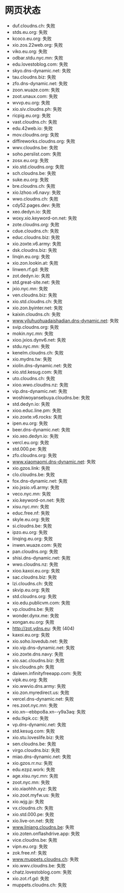 # 网页状态
- duf.cloudns.ch: 失败
- stds.eu.org: 失败
- kcoco.eu.org: 失败
- xio.zos.22web.org: 失败
- viko.eu.org: 失败
- odbar.stdu.nyc.mn: 失败
- edu.lovestoblog.com: 失败
- skyo.dns-dynamic.net: 失败
- tau.cloudns.biz: 失败
- zfo.dns-dynamic.net: 失败
- zoon.wuaze.com: 失败
- zoot.unaux.com: 失败
- wvvp.eu.org: 失败
- xio.siv.cloudns.ph: 失败
- ricpig.eu.org: 失败
- vast.cloudns.ch: 失败
- edu.42web.io: 失败
- mov.cloudns.org: 失败
- diffireworks.cloudns.org: 失败
- wwv.cloudns.be: 失败
- soho.perslist.com: 失败
- zosx.eu.org: 失败
- xio.std.cloudns.org: 失败
- sch.cloudns.be: 失败
- suke.eu.org: 失败
- bre.cloudns.ch: 失败
- xio.lzhoo.v6.navy: 失败
- wwo.cloudns.ch: 失败
- cdy52.pages.dev: 失败
- xeo.dedyn.io: 失败
- woxy.xio.keyword-on.net: 失败
- zote.cloudns.org: 失败
- cdue.cloudns.ch: 失败
- educ.cloudns.biz: 失败
- xio.zoxte.v6.army: 失败
- dsk.cloudns.biz: 失败
- linqin.eu.org: 失败
- xio.zon.lookin.at: 失败
- linwen.rf.gd: 失败
- zot.dedyn.io: 失败
- std.great-site.net: 失败
- jxio.nyc.mn: 失败
- ven.cloudns.biz: 失败
- xio.std.cloudns.ch: 失败
- xio.zon.byinter.net: 失败
- kaixin.cloudns.ch: 失败
- www.yiluhuohuadaishadian.dns-dynamic.net: 失败
- svip.cloudns.org: 失败
- mokin.nyc.mn: 失败
- xioo.jxios.dynv6.net: 失败
- stdu.nyc.mn: 失败
- kenelm.cloudns.ch: 失败
- xio.mydns.tw: 失败
- xiolin.dns-dynamic.net: 失败
- xio.std.kesug.com: 失败
- uto.cloudns.ch: 失败
- xioo.wwo.cloudns.nz: 失败
- vip.dns-dynamic.net: 失败
- woshiwoyansebuya.cloudns.be: 失败
- std.dedyn.io: 失败
- xioo.educ.line.pm: 失败
- xio.zoxte.v6.rocks: 失败
- ipen.eu.org: 失败
- beer.dns-dynamic.net: 失败
- xio.xeo.dedyn.io: 失败
- vercl.eu.org: 失败
- std.000.pe: 失败
- zfo.cloudns.org: 失败
- www.xiaomaomi.dns-dynamic.net: 失败
- xio.gzos.link: 失败
- clo.cloudns.be: 失败
- fox.dns-dynamic.net: 失败
- xio.jxsio.v6.army: 失败
- veco.nyc.mn: 失败
- xio.keyword-on.net: 失败
- xisu.nyc.mn: 失败
- educ.free.nf: 失败
- skyle.eu.org: 失败
- si.cloudns.be: 失败
- ipzo.eu.org: 失败
- linqing.eu.org: 失败
- inwen.wuaze.com: 失败
- pan.cloudns.org: 失败
- shisi.dns-dynamic.net: 失败
- wwo.cloudns.nz: 失败
- xioo.kaxoi.eu.org: 失败
- sac.cloudns.biz: 失败
- lzi.cloudns.ch: 失败
- skvip.eu.org: 失败
- std.cloudns.org: 失败
- xio.edu.publicvm.com: 失败
- vp.cloudns.be: 失败
- wonder.dynx.me: 失败
- xongan.eu.org: 失败
- http://zot.ydns.eu: 失败 (404)
- kaxoi.eu.org: 失败
- xio.soho.lovedub.net: 失败
- xio.vip.dns-dynamic.net: 失败
- xio.zoxte.dns.navy: 失败
- xio.sac.cloudns.biz: 失败
- siv.cloudns.ph: 失败
- daiwen.infinityfreeapp.com: 失败
- vipk.eu.org: 失败
- xio.wwvio.dns.army: 失败
- xio.zon.myredirect.us: 失败
- vercel.dns-dynamic.net: 失败
- res.zoot.nyc.mn: 失败
- xio.xn--ebbpo8a.xn--y9a3aq: 失败
- edu.tkpk.cc: 失败
- vp.dns-dynamic.net: 失败
- std.kesug.com: 失败
- xio.stu.loveslife.biz: 失败
- sen.cloudns.be: 失败
- virgo.cloudns.biz: 失败
- miao.dns-dynamic.net: 失败
- xio.gzos.rr.nu: 失败
- edu.ezpz.work: 失败
- age.xisu.nyc.mn: 失败
- zoot.nyc.mn: 失败
- xio.xiaohhh.xyz: 失败
- xio.zoot.myfw.us: 失败
- xio.wjg.jp: 失败
- vx.cloudns.ch: 失败
- xio.std.000.pe: 失败
- xio.live-on.net: 失败
- www.liniang.cloudns.be: 失败
- xio.zoten.onflashdrive.app: 失败
- vice.cloudns.be: 失败
- vipn.eu.org: 失败
- zok.free.nf: 失败
- www.muppets.cloudns.ch: 失败
- xio.wwv.cloudns.be: 失败
- chatz.lovestoblog.com: 失败
- xio.zot.rf.gd: 失败
- muppets.cloudns.ch: 失败
